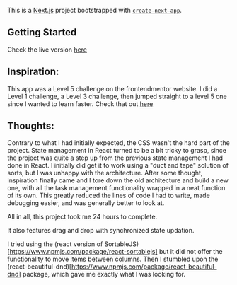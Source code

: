This is a [Next.js](https://nextjs.org/) project bootstrapped with [`create-next-app`](https://github.com/vercel/next.js/tree/canary/packages/create-next-app).

## Getting Started

Check the live version [here](https://taskmanagment.netlify.app/)

## Inspiration:

This app was a Level 5 challenge on the frontendmentor website. I did a Level 1 challenge, a Level 3 challenge, then jumped straight to a level 5 one since I wanted to learn faster. Check that out [here](https://www.frontendmentor.io/challenges/kanban-task-management-web-app-wgQLt-HlbB)


## Thoughts:

Contrary to what I had initially expected, the CSS wasn't the hard part of the project. State management in React turned to be a bit tricky to grasp, since the project was quite a step up from the previous state management I had done in React.
I initially did get it to work using a "duct and tape" solution of sorts, but I was unhappy with the architecture. After some thought, inspiration finally came and I tore down the old architecture and build a new one, with all the task management functionality wrapped in a neat function of its own. This greatly reduced the lines of code I had to write, made debugging easier, and was generally better to look at. 

All in all, this project took me 24 hours to complete.

It also features drag and drop with synchronized state updation. 

I tried using the (react version of SortableJS)[https://www.npmjs.com/package/react-sortablejs] but it did not offer the functionality to move items between columns. Then I stumbled upon the (react-beautiful-dnd)[https://www.npmjs.com/package/react-beautiful-dnd] package, which gave me exactly what I was looking for.
